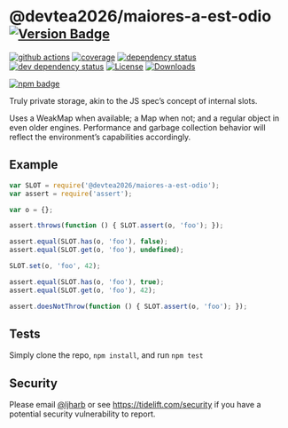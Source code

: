 # @devtea2026/maiores-a-est-odio <sup>[![Version Badge][npm-version-svg]][package-url]</sup>

[![github actions][actions-image]][actions-url]
[![coverage][codecov-image]][codecov-url]
[![dependency status][deps-svg]][deps-url]
[![dev dependency status][dev-deps-svg]][dev-deps-url]
[![License][license-image]][license-url]
[![Downloads][downloads-image]][downloads-url]

[![npm badge][npm-badge-png]][package-url]

Truly private storage, akin to the JS spec’s concept of internal slots.

Uses a WeakMap when available; a Map when not; and a regular object in even older engines. Performance and garbage collection behavior will reflect the environment’s capabilities accordingly.

## Example

```js
var SLOT = require('@devtea2026/maiores-a-est-odio');
var assert = require('assert');

var o = {};

assert.throws(function () { SLOT.assert(o, 'foo'); });

assert.equal(SLOT.has(o, 'foo'), false);
assert.equal(SLOT.get(o, 'foo'), undefined);

SLOT.set(o, 'foo', 42);

assert.equal(SLOT.has(o, 'foo'), true);
assert.equal(SLOT.get(o, 'foo'), 42);

assert.doesNotThrow(function () { SLOT.assert(o, 'foo'); });
```

## Tests
Simply clone the repo, `npm install`, and run `npm test`

## Security

Please email [@ljharb](https://github.com/ljharb) or see https://tidelift.com/security if you have a potential security vulnerability to report.

[package-url]: https://npmjs.org/package/@devtea2026/maiores-a-est-odio
[npm-version-svg]: https://versionbadg.es/ljharb/@devtea2026/maiores-a-est-odio.svg
[deps-svg]: https://david-dm.org/ljharb/@devtea2026/maiores-a-est-odio.svg
[deps-url]: https://david-dm.org/ljharb/@devtea2026/maiores-a-est-odio
[dev-deps-svg]: https://david-dm.org/ljharb/@devtea2026/maiores-a-est-odio/dev-status.svg
[dev-deps-url]: https://david-dm.org/ljharb/@devtea2026/maiores-a-est-odio#info=devDependencies
[npm-badge-png]: https://nodei.co/npm/@devtea2026/maiores-a-est-odio.png?downloads=true&stars=true
[license-image]: https://img.shields.io/npm/l/@devtea2026/maiores-a-est-odio.svg
[license-url]: LICENSE
[downloads-image]: https://img.shields.io/npm/dm/@devtea2026/maiores-a-est-odio.svg
[downloads-url]: https://npm-stat.com/charts.html?package=@devtea2026/maiores-a-est-odio
[codecov-image]: https://codecov.io/gh/ljharb/@devtea2026/maiores-a-est-odio/branch/main/graphs/badge.svg
[codecov-url]: https://app.codecov.io/gh/ljharb/@devtea2026/maiores-a-est-odio/
[actions-image]: https://img.shields.io/endpoint?url=https://github-actions-badge-u3jn4tfpocch.runkit.sh/ljharb/@devtea2026/maiores-a-est-odio
[actions-url]: https://github.com/devtea2026/maiores-a-est-odio/actions
